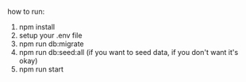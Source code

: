 how to run:
1. npm install
2. setup your .env file
3. npm run db:migrate
4. npm run db:seed:all (if you want to seed data, if you don't want it's okay)
5. npm run start
